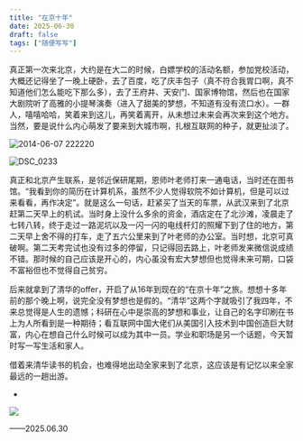 ```yaml
---
title: "在京十年"
date: 2025-06-30
draft: false
tags: ["随便写写"]
---
```


真正第一次来北京，大约是在大二的时候，白嫖学校的活动名额，参加党校活动，大概还记得坐了一晚上硬卧，去了百度，吃了庆丰包子（真不符合我胃口啊，真不知道他们怎么能吃下那么多），去了王府井、天安门、国家博物馆，然后也在国家大剧院听了高雅的小提琴演奏（进入了甜美的梦想，不知道有没有流口水）。一群人，嘻嘻哈哈，笑着来到这儿，再笑着离开，从未想过未来会再次来到这个地方。当然，要是说什么内心萌发了要来到大城市啊，扎根互联网的种子，就更扯淡了。

![2014-06-07 222220](https://forest-pic.oss-cn-beijing.aliyuncs.com/202506302350017.jpg)

![DSC_0233](https://forest-pic.oss-cn-beijing.aliyuncs.com/202506302354195.JPG)

真正和北京产生联系，是邻近保研尾期，恩师叶老师打来一通电话，当时还在图书馆。“我看到你的简历在计算机系，虽然不少人觉得软院不如计算机，但是可以过来看看，再作决定”。就是这么一句话，赶紧买了当天的车票，从武汉来到了北京赶第二天早上的机试。当时身上没什么多余的资金，酒店定在了北沙滩，凌晨走了七转八转，终于走过一路泥坑以及一闪一闪的电线杆灯的照耀下到了住的地方，第二天早上舍不得的打车，走了五六公里来到了叶老师的办公室。当时想，北京可真破啊。第二天考完试也没有过多的停留，只记得回去路上，叶老师发来微信说成绩不错。那时候的自己应该是开心的，内心虽没有宏大梦想但也觉得未来可期，口袋不富裕但也不觉得自己贫穷。

后来就拿到了清华的offer，开启了从16年到现在的“在京十年”之旅。想想十多年前的那个晚上啊，说完全没有梦想也是假的。“清华”这两个字就吸引了我四年，不来总觉得是人生的遗憾；科研在心中是崇高的梦想和事业，让自己的名字印刷在书上为人所看到是一种期待；看互联网中国大佬们从美国引入技术到中国创造巨大财富，内心在想自己什么时候可以成为其中一员。学业和职场是另一个话题，今天暂时写一写生活和家人。

借着来清华读书的机会，也难得地出动全家来到了北京，这应该是有记忆以来全家最远的一趟出游。

-



![](https://forest-pic.oss-cn-beijing.aliyuncs.com/20250630233401.png)



——2025.06.30
